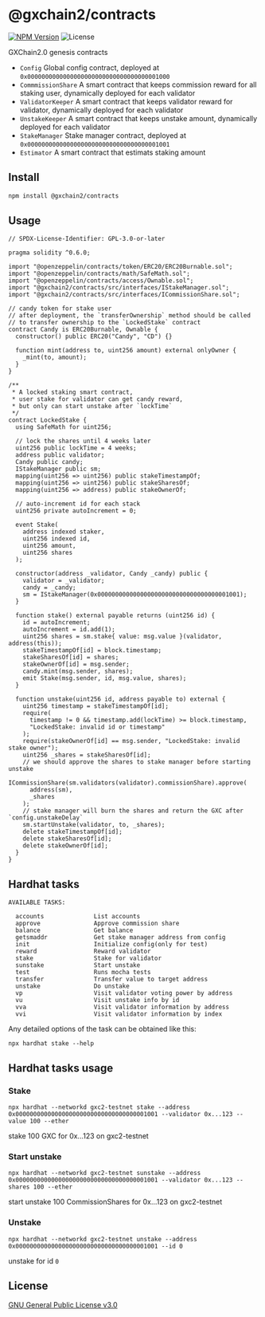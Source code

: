# @gxchain2/contracts

[![NPM Version](https://img.shields.io/npm/v/@gxchain2/contracts)](https://www.npmjs.org/package/@gxchain2/contracts)
![License](https://img.shields.io/npm/l/@gxchain2/contracts)

GXChain2.0 genesis contracts

- `Config` Global config contract, deployed at `0x0000000000000000000000000000000000001000`
- `CommmissionShare` A smart contract that keeps commission reward for all staking user, dynamically deployed for each validator
- `ValidatorKeeper` A smart contract that keeps validator reward for validator, dynamically deployed for each validator
- `UnstakeKeeper` A smart contract that keeps unstake amount, dynamically deployed for each validator
- `StakeManager` Stake manager contract, deployed at `0x0000000000000000000000000000000000001001`
- `Estimator` A smart contract that estimats staking amount

## Install

```sh
npm install @gxchain2/contracts
```

## Usage

```solidity
// SPDX-License-Identifier: GPL-3.0-or-later

pragma solidity ^0.6.0;

import "@openzeppelin/contracts/token/ERC20/ERC20Burnable.sol";
import "@openzeppelin/contracts/math/SafeMath.sol";
import "@openzeppelin/contracts/access/Ownable.sol";
import "@gxchain2/contracts/src/interfaces/IStakeManager.sol";
import "@gxchain2/contracts/src/interfaces/ICommissionShare.sol";

// candy token for stake user
// after deployment, the `transferOwnership` method should be called
// to transfer ownership to the `LockedStake` contract
contract Candy is ERC20Burnable, Ownable {
  constructor() public ERC20("Candy", "CD") {}

  function mint(address to, uint256 amount) external onlyOwner {
    _mint(to, amount);
  }
}

/**
 * A locked staking smart contract,
 * user stake for validator can get candy reward,
 * but only can start unstake after `lockTime`
 */
contract LockedStake {
  using SafeMath for uint256;

  // lock the shares until 4 weeks later
  uint256 public lockTime = 4 weeks;
  address public validator;
  Candy public candy;
  IStakeManager public sm;
  mapping(uint256 => uint256) public stakeTimestampOf;
  mapping(uint256 => uint256) public stakeSharesOf;
  mapping(uint256 => address) public stakeOwnerOf;

  // auto-increment id for each stack
  uint256 private autoIncrement = 0;

  event Stake(
    address indexed staker,
    uint256 indexed id,
    uint256 amount,
    uint256 shares
  );

  constructor(address _validator, Candy _candy) public {
    validator = _validator;
    candy = _candy;
    sm = IStakeManager(0x0000000000000000000000000000000000001001);
  }

  function stake() external payable returns (uint256 id) {
    id = autoIncrement;
    autoIncrement = id.add(1);
    uint256 shares = sm.stake{ value: msg.value }(validator, address(this));
    stakeTimestampOf[id] = block.timestamp;
    stakeSharesOf[id] = shares;
    stakeOwnerOf[id] = msg.sender;
    candy.mint(msg.sender, shares);
    emit Stake(msg.sender, id, msg.value, shares);
  }

  function unstake(uint256 id, address payable to) external {
    uint256 timestamp = stakeTimestampOf[id];
    require(
      timestamp != 0 && timestamp.add(lockTime) >= block.timestamp,
      "LockedStake: invalid id or timestamp"
    );
    require(stakeOwnerOf[id] == msg.sender, "LockedStake: invalid stake owner");
    uint256 _shares = stakeSharesOf[id];
    // we should approve the shares to stake manager before starting unstake
    ICommissionShare(sm.validators(validator).commissionShare).approve(
      address(sm),
      _shares
    );
    // stake manager will burn the shares and return the GXC after `config.unstakeDelay`
    sm.startUnstake(validator, to, _shares);
    delete stakeTimestampOf[id];
    delete stakeSharesOf[id];
    delete stakeOwnerOf[id];
  }
}

```

## Hardhat tasks

```
AVAILABLE TASKS:

  accounts              List accounts
  approve               Approve commission share
  balance               Get balance
  getsmaddr             Get stake manager address from config
  init                  Initialize config(only for test)
  reward                Reward validator
  stake                 Stake for validator
  sunstake              Start unstake
  test                  Runs mocha tests
  transfer              Transfer value to target address
  unstake               Do unstake
  vp                    Visit validator voting power by address
  vu                    Visit unstake info by id
  vva                   Visit validator information by address
  vvi                   Visit validator information by index
```

Any detailed options of the task can be obtained like this:

```
npx hardhat stake --help
```

## Hardhat tasks usage

### Stake

```
npx hardhat --networkd gxc2-testnet stake --address 0x0000000000000000000000000000000000001001 --validator 0x...123 --value 100 --ether
```

stake 100 GXC for 0x...123 on gxc2-testnet

### Start unstake

```
npx hardhat --networkd gxc2-testnet sunstake --address 0x0000000000000000000000000000000000001001 --validator 0x...123 --shares 100 --ether
```

start unstake 100 CommissionShares for 0x...123 on gxc2-testnet

### Unstake

```
npx hardhat --networkd gxc2-testnet unstake --address 0x0000000000000000000000000000000000001001 --id 0
```

unstake for id `0`

## License

[GNU General Public License v3.0](https://www.gnu.org/licenses/gpl-3.0.en.html)
